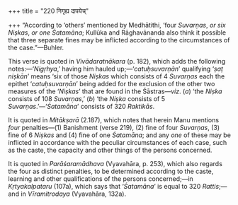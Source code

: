 +++
title = "220 निगृह्य दापयेच्"

+++
“According to ‘others’ mentioned by Medhātithi, ‘four *Suvarṇas*, *or
six Niṣkas*, *or one Śatamāna*; Kullūka and Rāghavānanda also think it
possible that three separate fines may be inflicted according to the
circumstances of the case.”—Buhler.

This verse is quoted in *Vivādaratnākara* (p. 182), which adds the
following notes:—‘*Nigṛhya*,’ having him hauled up;—‘*catuḥsuvarṇān*’
qualifying ‘*ṣaṭ niṣkān*’ means ‘six of those *Niṣkas* which consists of
4 *Suvarṇas* each the epithet ‘*catuḥsuvarṇān*’ being added for the
exclusion of the other two measures of the ‘*Niṣkas*’ that are found in
the Śāstras—*viz*. (*a*) ‘the *Niṣka* consists of 108 *Suvarṇas*,’ (*b*)
‘the *Niṣka* consists of 5 *Suvarṇas*.’—‘*Śatamāna*’ consists of 320
*Raktikās*.

It is quoted in *Mitākṣarā* (2.187), which notes that herein Manu
mentions *four* penalties—(1) Banishment (verse 219), (2) fine of four
*Suvarṇas*, (3) fine of 6 *Niṣkas* and (4) fine of one *Śatamāna*; and
any *one* of these may be inflicted in accordance with the peculiar
circumstances of each case, such as the caste, the capacity and other
things of the persons concerned.

It is quoted in *Parāśaramādhava* (Vyavahāra, p. 253), which also
regards the four as distinct penalties, to be determined according to
the caste, learning and other qualifications of the persons
concerned;—in *Kṛtyakalpataru* (107a), which says that ‘*Śatamāna*’ is
equal to 320 *Rattis*;—and in *Vīramitrodaya* (Vyavahāra, 132a).


